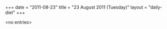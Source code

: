 +++
date = "2011-08-23"
title = "23 August 2011 (Tuesday)"
layout = "daily-diet"
+++

<p>&lt;no entries&gt;</p>